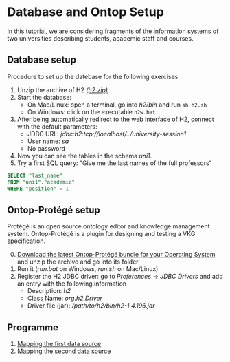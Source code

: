 # Database and Ontop Setup

In this tutorial, we are considering fragments of the information systems
of two universities describing students, academic staff and courses.

## Database setup

Procedure to set up the datebase for the following exercises:

1. Unzip the archive of H2 [*(h2.zip)*](../h2.zip)
2. Start the database:
   * On Mac/Linux: open a terminal, go into *h2/bin* and run `sh h2.sh`
   * On Windows: click on the executable `h2w.bat`
3. After being automatically redirect to the web interface of H2, connect with the default parameters:
     * JDBC URL:  *jdbc:h2:tcp://localhost/../university-session1*
     * User name: *sa*
     * No password
4. Now you can see the tables in the schema *uni1*.
5. Try a first SQL query: "Give me the last names of the full professors"

```sql
SELECT "last_name"
FROM "uni1"."academic"
WHERE "position" = 1
```

## Ontop-Protégé setup

Protégé is an open source ontology editor and knowledge management system. Ontop-Protégé is a plugin for designing and testing a VKG specification.

0. [Download the latest Ontop-Protégé bundle for your Operating System](https://sourceforge.net/projects/ontop4obda/files) and unzip the archive and go into its folder
1. Run it (*run.bat* on Windows, *run.sh* on Mac/Linux)
2. Register the H2 JDBC driver: go to *Preferences* -> *JDBC Drivers* and add an entry with the following information
     * Description: *h2*
     * Class Name: *org.h2.Driver*
     * Driver file (jar): */path/to/h2/bin/h2-1.4.196.jar*

## Programme


 1. [Mapping the first data source](university-1.md)
 2. [Mapping the second data source](university-2.md)
